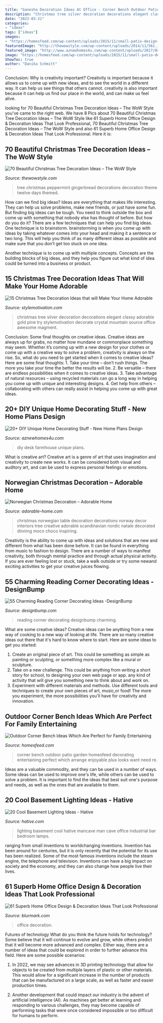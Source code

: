 ```yaml
---
title: "Ganesha Decoration Ideas At Office - Corner Bench Outdoor Patio Garden Homesfeed Decorating Entertaining Perfect Which Arrange Enjoyable Plus Looks Want Need Re"
description: "Christmas tree silver decoration decorations elegant classy adorable gold pine try stylemotivation decorate crystal mountain source office awesome magment"
date: "2023-03-21"
categories:
- "ideas"
tags: ["ideas"]
images:
- "https://homesfeed.com/wp-content/uploads/2015/11/small-patio-design-ideas-with-outdoor-corner-bench-and-folding-chairs-plus-glass-top-table-and-colorful-cushion-plus-pretty-flooring-ideas.jpg"
featuredImage: "http://thewowstyle.com/wp-content/uploads/2014/11/561.jpg"
featured_image: "http://www.aznewhomes4u.com/wp-content/uploads/2017/04/DIY-Farmhouse-Desk-Design-Ideas.jpg"
image: "https://homesfeed.com/wp-content/uploads/2015/11/small-patio-design-ideas-with-outdoor-corner-bench-and-folding-chairs-plus-glass-top-table-and-colorful-cushion-plus-pretty-flooring-ideas.jpg"
ShowToc: true
author: "Danika Schmitt"
---
```



Conclusion: Why is creativity important?
Creativity is important because it allows us to come up with new ideas, and to see the world in a different way. It can help us see things that others cannot. creativity is also important because it can help us find our place in the world, and can make us feel alive.

	

		
looking for 70 Beautiful Christmas Tree Decoration Ideas – The WoW Style you've came to the right web. We have 8 Pics about 70 Beautiful Christmas Tree Decoration Ideas – The WoW Style like 61 Superb Home Office Design &amp; Decoration Ideas That Look Professional, 70 Beautiful Christmas Tree Decoration Ideas – The WoW Style and also 61 Superb Home Office Design &amp; Decoration Ideas That Look Professional. Here it is:
		
    
## 70 Beautiful Christmas Tree Decoration Ideas – The WoW Style

<img loading=lazy src="http://thewowstyle.com/wp-content/uploads/2014/11/561.jpg" onerror="this.onerror=null;this.src='https://tse2.mm.bing.net/th?id=OIP.cdd04D2E-cVL9SjA5qMvawHaJ4&amp;pid=15.1';" alt="70 Beautiful Christmas Tree Decoration Ideas – The WoW Style">

_Source: thewowstyle.com_

>tree christmas peppermint gingerbread decorations decoration theme twelve days themed. 

	

How can we find big ideas?
Ideas are everything that makes life interesting. They can help us solve problems, make new friends, or just have some fun. But finding big ideas can be tough. You need to think outside the box and come up with something that nobody else has thought of before. But how do you do it? There are a few techniques that can help you find big ideas. 
One technique is to brainstorm. brainstorming is when you come up with ideas by taking whatever comes into your head and making it a sentence or two long. This will help you think of as many different ideas as possible and make sure that you don’t get too stuck on one idea. 

Another technique is to come up with multiple concepts. Concepts are the building blocks of big ideas, and they help you figure out what kind of idea could be turned into a business or product.

    
## 15 Christmas Tree Decoration Ideas That Will Make Your Home Adorable

<img loading=lazy src="https://www.stylemotivation.com/wp-content/uploads/2013/12/Christmas-tree-5-620x1048.jpg" onerror="this.onerror=null;this.src='https://tse4.mm.bing.net/th?id=OIP.b1jaZY52CLKSQrocE5rnVQHaMh&amp;pid=15.1';" alt="15 Christmas Tree Decoration Ideas that will Make Your Home Adorable">

_Source: stylemotivation.com_

>christmas tree silver decoration decorations elegant classy adorable gold pine try stylemotivation decorate crystal mountain source office awesome magment. 

	

Conclusion: Some final thoughts on creative ideas.
Creative ideas are always up for grabs, no matter how mundane or commonplace something may seem. Whether it’s coming up with a new design for your clothes or come up with a creative way to solve a problem, creativity is always on the rise. So, what do you need to get started when it comes to creative ideas? Here are some final thoughts: 1. Take your time – don’t rush things. The more you take your time the better the results will be. 2. Be versatile – there are endless possibilities when it comes to creative ideas. 3. Take advantage of natural resources – using recycled materials can go a long way in helping you come up with unique and interesting designs. 4. Get help from others – collaborating with others can really assist in helping you come up with great ideas. 
    
## 20+ DIY Unique Home Decorating Stuff - New Home Plans Design

<img loading=lazy src="http://www.aznewhomes4u.com/wp-content/uploads/2017/04/DIY-Farmhouse-Desk-Design-Ideas.jpg" onerror="this.onerror=null;this.src='https://tse3.mm.bing.net/th?id=OIP.ad9lffAxgFNQucxmDCgs4gHaJ3&amp;pid=15.1';" alt="20+ DIY Unique Home Decorating Stuff - New Home Plans Design">

_Source: aznewhomes4u.com_

>diy desk farmhouse unique plans. 

	

What is creative art?
Creative art is a genre of art that uses imagination and creativity to create new works. It can be considered both visual and auditory art, and can be used to express personal feelings or emotions.

    
## Norwegian Christmas Decoration – Adorable Home

<img loading=lazy src="https://adorable-home.com/wp-content/gallery/norwegian-christmas-decoration/norwegian-christmas-decoration-13.jpg" onerror="this.onerror=null;this.src='https://tse4.mm.bing.net/th?id=OIP.gQBHHaiCS5hSJ2E2yxjFrAHaLI&amp;pid=15.1';" alt="Norwegian Christmas Decoration – Adorable Home">

_Source: adorable-home.com_

>christmas norwegian table decoration decorations norway decor interiors tree creative adorable scandinavian nordic natale decorated dinning moco choco inspiring. 

	

Creativity is the ability to come up with ideas and solutions that are new and different from what has been done before. It can be found in everything from music to fashion to design. There are a number of ways to manifest creativity, both through mental practice and through actual physical activity. If you are ever feeling lost or stuck, take a walk outside or try some newand exciting activities to get your creative juices flowing.

    
## 55 Charming Reading Corner Decorating Ideas -DesignBump

<img loading=lazy src="https://cdn.designbump.com/wp-content/uploads/2015/11/reading-corner-nook22.jpg" onerror="this.onerror=null;this.src='https://tse4.mm.bing.net/th?id=OIP.tLGY7aJv86MNIoTHpz4ocQHaKN&amp;pid=15.1';" alt="55 Charming Reading Corner Decorating Ideas -DesignBump">

_Source: designbump.com_

>reading corner decorating designbump charming. 

	

What are some creative ideas?
Creative ideas can be anything from a new way of cooking to a new way of looking at life. There are so many creative ideas out there that it's hard to know where to start. Here are some ideas to get you started: 
1. Create an original piece of art. This could be something as simple as painting or sculpting, or something more complex like a mural or sculpture. 
2. Take on a new challenge. This could be anything from writing a short story for school, to designing your own web page or app. any kind of activity that will give you something new to think about and work on. 
3. Experiment with different materials and methods. Use different tools and techniques to create your own pieces of art, music,or food! The more you experiment, the more possibilities you'll have for creativity and innovation.

    
## Outdoor Corner Bench Ideas Which Are Perfect For Family Entertaining

<img loading=lazy src="https://homesfeed.com/wp-content/uploads/2015/11/small-patio-design-ideas-with-outdoor-corner-bench-and-folding-chairs-plus-glass-top-table-and-colorful-cushion-plus-pretty-flooring-ideas.jpg" onerror="this.onerror=null;this.src='https://tse2.mm.bing.net/th?id=OIP.xdlIH8iZt3JbAwjHZAytHgHaKe&amp;pid=15.1';" alt="Outdoor Corner Bench Ideas Which Are Perfect for Family Entertaining">

_Source: homesfeed.com_

>corner bench outdoor patio garden homesfeed decorating entertaining perfect which arrange enjoyable plus looks want need re. 

	

Ideas are a valuable commodity, and they can be used in a number of ways. Some ideas can be used to improve one's life, while others can be used to solve a problem. It is important to find the ideas that best suit one's purpose and needs, as well as the ones that are available to them.

    
## 20 Cool Basement Lighting Ideas - Hative

<img loading=lazy src="http://hative.com/wp-content/uploads/2014/05/basement-lighting-ideas/17-mancave-lighting.jpg" onerror="this.onerror=null;this.src='https://tse1.mm.bing.net/th?id=OIP.Lv5P2XWwy28z3Ls7FBCDywHaJ4&amp;pid=15.1';" alt="20 Cool Basement Lighting Ideas - Hative">

_Source: hative.com_

>lighting basement cool hative mancave man cave office industrial bar bedroom lamps. 

	

ranging from small inventions to worldchanging inventions.
Invention has been around for centuries, but it is only recently that the potential for its use has been realized. Some of the most famous inventions include the steam engine, the telephone and television. Inventions can have a big impact on society and the economy, and they can also change how people live their lives.

    
## 61 Superb Home Office Design &amp; Decoration Ideas That Look Professional

<img loading=lazy src="https://www.blurmark.com/wp-content/uploads/2017/05/Cute-Little-Home-Office.jpg" onerror="this.onerror=null;this.src='https://tse4.mm.bing.net/th?id=OIP.VyCcdDhskw9PdikBFrEJCgHaLH&amp;pid=15.1';" alt="61 Superb Home Office Design &amp; Decoration Ideas That Look Professional">

_Source: blurmark.com_

>office decoration. 

	

Futures of technology
What do you think the future holds for technology? Some believe that it will continue to evolve and grow, while others predict that it will become more advanced and complex. Either way, there are a number of ideas that could be explored in order to further advance this field. Here are some possible scenarios:
1) In 2022, we may see advances in 3D printing technology that allow for objects to be created from multiple layers of plastic or other materials. This would allow for a significant increase in the number of products that can be manufactured on a large scale, as well as faster and easier production times.

2) Another development that could impact our industry is the advent of artificial intelligence (AI). As machines get better at learning and responding to various challenges, they may become capable of performing tasks that were once considered impossible or too difficult for humans to perform.

